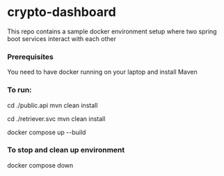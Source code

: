 # crypto-dashboard


 This repo contains a sample docker environment setup where two spring boot services interact with each other

### Prerequisites
You need to have docker running on your laptop and install Maven

### To run:

cd ./public.api
mvn clean install

cd ./retriever.svc
mvn clean install

docker compose up --build


### To stop and clean up environment

docker compose down